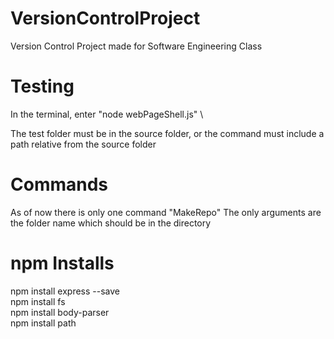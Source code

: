 # VersionControlProject
Version Control Project made for Software Engineering Class

# Testing

In the terminal, enter "node webPageShell.js" \

The test folder must be in the source folder, or the command must include a path relative from the source folder

# Commands 

As of now there is only one command "MakeRepo"
The only arguments are the folder name which should be in the directory 

# npm Installs

npm install express --save \
npm install fs \
npm install body-parser\
npm install path
